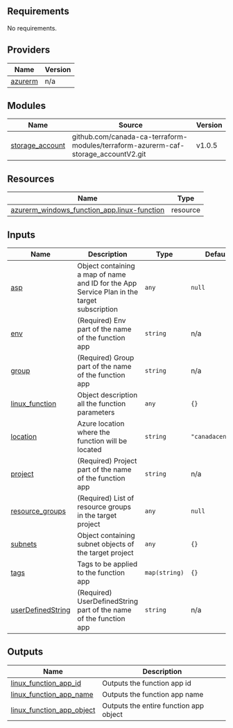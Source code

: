 <!-- BEGIN_TF_DOCS -->
## Requirements

No requirements.

## Providers

| Name | Version |
|------|---------|
| <a name="provider_azurerm"></a> [azurerm](#provider\_azurerm) | n/a |

## Modules

| Name | Source | Version |
|------|--------|---------|
| <a name="module_storage_account"></a> [storage\_account](#module\_storage\_account) | github.com/canada-ca-terraform-modules/terraform-azurerm-caf-storage_accountV2.git | v1.0.5 |

## Resources

| Name | Type |
|------|------|
| [azurerm_windows_function_app.linux-function](https://registry.terraform.io/providers/hashicorp/azurerm/latest/docs/resources/windows_function_app) | resource |

## Inputs

| Name | Description | Type | Default | Required |
|------|-------------|------|---------|:--------:|
| <a name="input_asp"></a> [asp](#input\_asp) | Object containing a map of name and ID for the App Service Plan in the target subscription | `any` | `null` | no |
| <a name="input_env"></a> [env](#input\_env) | (Required) Env part of the name of the function app | `string` | n/a | yes |
| <a name="input_group"></a> [group](#input\_group) | (Required) Group part of the name of the function app | `string` | n/a | yes |
| <a name="input_windows_function"></a> [linux\_function](#input\_linux\_function) | Object description all the function parameters | `any` | `{}` | no |
| <a name="input_location"></a> [location](#input\_location) | Azure location where the function will be located | `string` | `"canadacentral"` | no |
| <a name="input_project"></a> [project](#input\_project) | (Required) Project part of the name of the function app | `string` | n/a | yes |
| <a name="input_resource_groups"></a> [resource\_groups](#input\_resource\_groups) | (Required) List of resource groups in the target project | `any` | `null` | no |
| <a name="input_subnets"></a> [subnets](#input\_subnets) | Object containing subnet objects of the target project | `any` | `{}` | no |
| <a name="input_tags"></a> [tags](#input\_tags) | Tags to be applied to the function app | `map(string)` | `{}` | no |
| <a name="input_userDefinedString"></a> [userDefinedString](#input\_userDefinedString) | (Required) UserDefinedString part of the name of the function app | `string` | n/a | yes |

## Outputs

| Name | Description |
|------|-------------|
| <a name="output_windows_function_app_id"></a> [linux\_function\_app\_id](#output\_linux\_function\_app\_id) | Outputs the function app id |
| <a name="output_windows_function_app_name"></a> [linux\_function\_app\_name](#output\_linux\_function\_app\_name) | Outputs the function app name |
| <a name="output_windows_function_app_object"></a> [linux\_function\_app\_object](#output\_linux\_function\_app\_object) | Outputs the entire function app object |
<!-- END_TF_DOCS -->